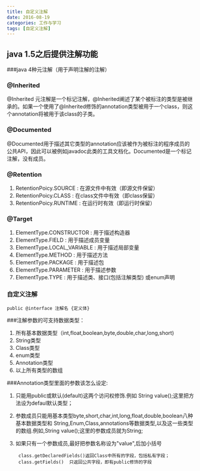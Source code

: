 ```yaml
---
title: 自定义注解
date: 2016-08-19
categories: 工作与学习
tags: [自定义注解]
---
```

## java 1.5之后提供注解功能 
###java 4种元注解（用于声明注解的注解）

### @Inherited	

@Inherited 元注解是一个标记注解，@Inherited阐述了某个被标注的类型是被继承的。如果一个使用了@Inherited修饰的annotation类型被用于一个class，则这个annotation将被用于该class的子类。

### @Documented

@Documented用于描述其它类型的annotation应该被作为被标注的程序成员的公共API，因此可以被例如javadoc此类的工具文档化。Documented是一个标记注解，没有成员。

### @Retention
 
1.	RetentionPoicy.SOURCE	:	在源文件中有效（即源文件保留）
2.	RetentionPoicy.CLASS	:	在class文件中有效（即class保留）
3.	RetentionPoicy.RUNTIME	:	在运行时有效（即运行时保留）
 
### @Target

1. ElementType.CONSTRUCTOR	:	用于描述构造器
2. ElementType.FIELD	:	用于描述成员变量
3. ElementType.LOCAL_VARIABLE	:	用于描述局部变量
4. ElementType.METHOD	:	用于描述方法
5. ElementType.PACKAGE	:	用于描述包
6. ElementType.PARAMETER	:	用于描述参数
7. ElementType.TYPE	:	用于描述类、接口(包括注解类型) 或enum声明


### 自定义注解
	public @interface 注解名 {定义体}

###注解参数的可支持数据类型：
1. 所有基本数据类型（int,float,boolean,byte,double,char,long,short)
2. String类型
3. Class类型
4. enum类型
5. Annotation类型
6. 以上所有类型的数组

###Annotation类型里面的参数该怎么设定: 

1. 只能用public或默认(default)这两个访问权修饰.例如 String value();这里把方法设为defaul默认类型；　 　

2. 参数成员只能用基本类型byte,short,char,int,long,float,double,boolean八种基本数据类型和 String,Enum,Class,annotations等数据类型,以及这一些类型的数组.例如,String value();这里的参数成员就为String;　

3. 如果只有一个参数成员,最好把参数名称设为"value",后加小括号

		class.getDeclaredFields()返回Class中所有的字段，包括私有字段；
		class.getFields()  只返回公共字段，即有public修饰的字段
